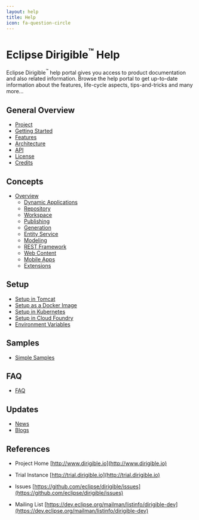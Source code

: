```yaml
---
layout: help
title: Help
icon: fa-question-circle
---
```


Eclipse Dirigible<sup>&trade;</sup> Help
===

Eclipse Dirigible<sup>&trade;</sup> help portal gives you access to product documentation and also related information.
Browse the help portal to get up-to-date information about the features, life-cycle aspects, tips-and-tricks and many more...

General Overview
---

* [Project](overview)
* [Getting Started](development/)
* [Features](overview/features)
* [Architecture](overview/architecture)
* [API](../api/)
* [License](overview/license)
* [Credits](overview/credits)


Concepts
---

* [Overview](development/concepts)
  * [Dynamic Applications](development/concepts/dynamic-applications)
  * [Repository](development/concepts/repository)
  * [Workspace](development/concepts/workspace)
  * [Publishing](development/concepts/publishing)
  * [Generation](development/concepts/generation)
  * [Entity Service](development/concepts/entity-service)
  * [Modeling](overview/editors-modelers)
  * [REST Framework](development/concepts/rest)
  * [Web Content](development/concepts/web-content)
  * [Mobile Apps](development/concepts/mobile-apps)
  * [Extensions](development/concepts/extensions)

Setup
---

* [Setup in Tomcat](setup/)
* [Setup as a Docker Image](setup/docker)
* [Setup in Kubernetes](setup/kubernetes)
* [Setup in Cloud Foundry](setup/cloud-foundry)
* [Environment Variables](setup/setup-environment-variables)


Samples
---

* [Simple Samples](../samples/)

FAQ
---
* [FAQ](overview/faq)


Updates
---

* [News](/news.html)
* [Blogs](/blogs.html)

References
---

- Project Home
[http://www.dirigible.io](http://www.dirigible.io)

- Trial Instance
[http://trial.dirigible.io](http://trial.dirigible.io)

- Issues
[https://github.com/eclipse/dirigible/issues](https://github.com/eclipse/dirigible/issues)

- Mailing List
[https://dev.eclipse.org/mailman/listinfo/dirigible-dev](https://dev.eclipse.org/mailman/listinfo/dirigible-dev)